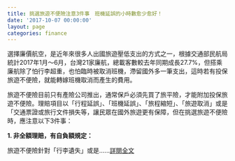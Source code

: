 ```yaml
---
title: 挑選旅遊不便險注意3件事　班機延誤的小時數愈少愈好！
date: '2017-10-07 00:00:00'
layout: page
categories: finance
---
```


選擇廉價航空，是近年來很多人出國旅遊壓低支出的方式之一，根據交通部民航局統計2017年1月～6月，台灣21家廉航，總載客數較去年同期成長27.7%，但搭乘廉航除了怕行李超重，也怕臨時被取消班機，滯留國外多一筆支出，這時若有投保旅遊不便險，就能轉嫁班機取消而產生的費用。

旅遊不便險目前只有產險公司推出，通常保戶必須先買了旅平險，才能附加投保旅遊不便險。理賠項目以「行程延誤」、「班機延誤」、「旅程縮短」、「旅遊取消」或是「交通票證或旅行文件損失等，讓民眾在國外旅遊更有保障，但在挑選旅遊不便險時，應注意以下3件事：

**1. 非全額理賠，有自負額規定：**

旅遊不便險針對「行李遺失」或是......[詳閱全文](http://smart.businessweekly.com.tw/Reading/IndepArticle.aspx?ID=33613)